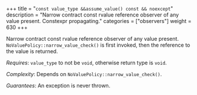 +++
title = "`const value_type &&assume_value() const && noexcept`"
description = "Narrow contract const rvalue reference observer of any value present. Constexpr propagating."
categories = ["observers"]
weight = 630
+++

Narrow contract const rvalue reference observer of any value present. `NoValuePolicy::narrow_value_check()` is first invoked, then the reference to the value is returned.

*Requires*: `value_type` to not be `void`, otherwise return type is `void`.

*Complexity*: Depends on `NoValuePolicy::narrow_value_check()`.

*Guarantees*: An exception is never thrown.
